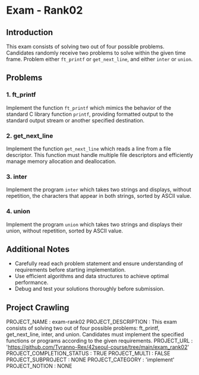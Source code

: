 # Exam - Rank02

## Introduction

This exam consists of solving two out of four possible problems. Candidates randomly receive two problems to solve within the given time frame. Problem either `ft_printf` or `get_next_line`, and either `inter` or `union`.

## Problems

### 1. ft_printf

Implement the function `ft_printf` which mimics the behavior of the standard C library function `printf`, providing formatted output to the standard output stream or another specified destination.

### 2. get_next_line

Implement the function `get_next_line` which reads a line from a file descriptor. This function must handle multiple file descriptors and efficiently manage memory allocation and deallocation.

### 3. inter

Implement the program `inter` which takes two strings and displays, without repetition, the characters that appear in both strings, sorted by ASCII value.

### 4. union

Implement the program `union` which takes two strings and displays their union, without repetition, sorted by ASCII value.


## Additional Notes

- Carefully read each problem statement and ensure understanding of requirements before starting implementation.
- Use efficient algorithms and data structures to achieve optimal performance.
- Debug and test your solutions thoroughly before submission.

## Project Crawling
PROJECT_NAME : exam-rank02
PROJECT_DESCRIPTION : This exam consists of solving two out of four possible problems: ft_printf, get_next_line, inter, and union. Candidates must implement the specified functions or programs according to the given requirements.
PROJECT_URL : 'https://github.com/Tyranno-Rex/42seoul-course/tree/main/exam_rank02'
PROJECT_COMPLETION_STATUS : TRUE
PROJECT_MULTI : FALSE
PROJECT_SUBPROJECT : NONE
PROJECT_CATEGORY : 'implement'
PROJECT_NOTION : NONE